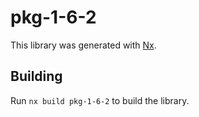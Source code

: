 # pkg-1-6-2

This library was generated with [Nx](https://nx.dev).

## Building

Run `nx build pkg-1-6-2` to build the library.
